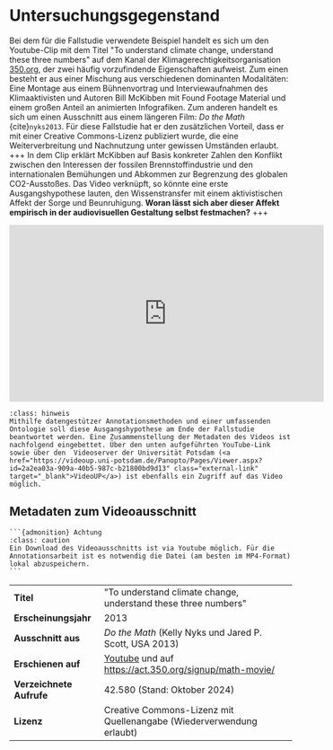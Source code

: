 # Untersuchungsgegenstand

Bei dem für die Fallstudie verwendete Beispiel handelt es sich um den Youtube-Clip mit dem Titel "To understand climate change, understand these three numbers" auf dem Kanal der Klimagerechtigkeitsorganisation <a href="https://350.org/?r=DE&c=EU" class="external-link" target="_blank">350.org</a>, der zwei häufig vorzufindende Eigenschaften aufweist. Zum einen besteht er aus einer Mischung aus verschiedenen dominanten Modalitäten: Eine Montage aus einem Bühnenvortrag und Interviewaufnahmen des Klimaaktivisten und Autoren Bill McKibben mit Found Footage Material und einem großen Anteil an animierten Infografiken. Zum anderen handelt es sich um einen Ausschnitt aus einem längeren Film: *Do the Math* {cite}`nyks2013`. Für diese Fallstudie hat er den zusätzlichen Vorteil, dass er mit einer Creative Commons-Lizenz publiziert wurde, die eine Weiterverbreitung und Nachnutzung unter gewissen Umständen erlaubt. 
+++
In dem Clip erklärt McKibben auf Basis konkreter Zahlen den Konflikt zwischen den Interessen der fossilen Brennstoffindustrie und den internationalen Bemühungen und Abkommen zur Begrenzung des globalen CO2-Ausstoßes. Das Video verknüpft, so könnte eine erste Ausgangshypothese lauten, den Wissenstransfer mit einem aktivistischen Affekt der Sorge und Beunruhigung. **Woran lässt sich aber dieser Affekt empirisch in der audiovisuellen Gestaltung selbst festmachen?**
+++
<iframe width="560" height="315" src="https://www.youtube.com/embed/5KtGg-Lvxso" title="YouTube video player" frameborder="0" allow="accelerometer; autoplay; clipboard-write; encrypted-media; gyroscope; picture-in-picture; web-share" referrerpolicy="strict-origin-when-cross-origin" allowfullscreen></iframe>             

```{admonition} Hinweis
:class: hinweis
Mithilfe datengestützer Annotationsmethoden und einer umfassenden Ontologie soll diese Ausgangshypothese am Ende der Fallstudie beantwortet werden. Eine Zusammenstellung der Metadaten des Videos ist nachfolgend eingebettet. Über den unten aufgeführten YouTube-Link sowie über den  Videoserver der Universität Potsdam (<a href="https://videoup.uni-potsdam.de/Panopto/Pages/Viewer.aspx?id=2a2ea03a-909a-40b5-987c-b21800bd9d13" class="external-link" target="_blank">VideoUP</a>) ist ebenfalls ein Zugriff auf das Video möglich.
```

## Metadaten zum Videoausschnitt

````{margin}
```{admonition} Achtung
:class: caution
Ein Download des Videoausschnitts ist via Youtube möglich. Für die Annotationsarbeit ist es notwendig die Datei (am besten im MP4-Format) lokal abzuspeichern.
```
````


|                     |                                                    |
|---------------------|----------------------------------------------------|
| **Titel**           | "To understand climate change, understand these three numbers" |
| **Erscheinungsjahr**| 2013                                               |
| **Ausschnitt aus**  | *Do the Math* (Kelly Nyks und Jared P. Scott, USA 2013)                                     |
| **Erschienen auf**  | <a href="https://www.youtube.com/watch?v=5KtGg-Lvxso" class="external-link" target="_blank">Youtube</a> und auf <a href="https://act.350.org/signup/math-movie/" class="external-link" target="_blank">https://act.350.org/signup/math-movie/</a> |
| **Verzeichnete Aufrufe** | 42.580 (Stand: Oktober 2024)                    |
| **Lizenz**          | Creative Commons-Lizenz mit Quellenangabe (Wiederverwendung erlaubt) |

